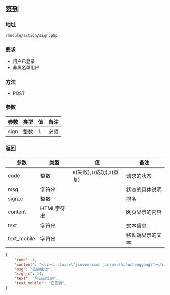 ## 签到



### 地址

```url
/module/action/sign.php
```

### 要求
- 用户已登录
- 非黑名单用户

### 方法
- POST


### 参数

| 参数      | 类型 | 值  | 备注     |
| --------- | ---- | --- | -------- |
| sign | 整数 |   1  | 必须 |

### 返回

| 参数 | 类型   | 值    | 备注 |
| ---- | ------ | ----- | ---- |
| code | 整数   | `0`(失败),`1`(成功),`2`(重复)| 请求的状态 |
| msg  | 字符串 |       |   状态的具体说明 |
|sign_c|整数||排名|
|content|HTML字符串||网页显示的内容|
|text| 字符串||文本信息|
|text_mobile|字符串||移动端显示的文本|
```json
{
    "code": 1,
    "content": "<li><i class=\"jinsom-icon jinsom-zhifuchenggong\"></i>签到成功</li><li>累计签到14天</li><fieldset class=\"layui-elem-field\"><legend>获得以下奖励</legend><div class=\"layui-field-box\"><li>宅币 * 600</li><li>经验值 * 2</li></div></fieldset>",
    "msg": "签到成功",
    "sign_c": 14,
    "text": "今日已签到",
    "text_mobile": "已签到",
}
```